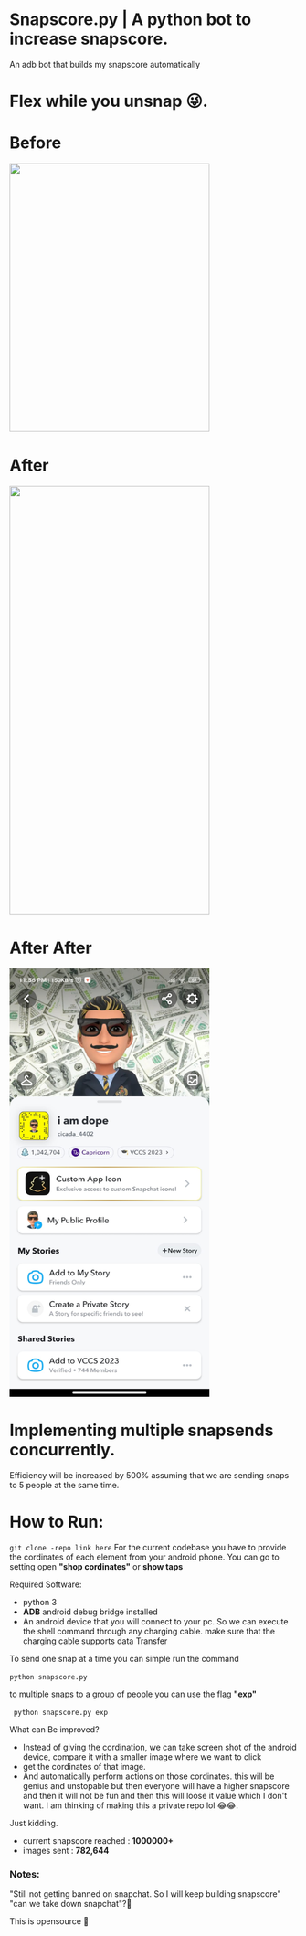 # Snapscore.py | A python bot to increase snapscore.
An adb bot that builds my snapscore automatically
# Flex while you unsnap 😜.

# Before

<img src=before.jpeg height=470 width=350>

# After

<img src=after.jpeg height=750 width=350>

# After After 
<img src=snapscore.jpg height=750 width=350>

# Implementing multiple snapsends concurrently.
Efficiency will be increased by 500% assuming that we are sending snaps to 5 people at the same time.

# How to Run: 

```git clone -repo link here```
For the current codebase you have to provide the cordinates of each element from your android phone. You can go to setting open **"shop cordinates"** or **show taps**

Required Software: 
* python 3
* **ADB** android debug bridge installed
* An android device that you will connect to your pc. So we can execute the shell command through any charging cable. make sure that the charging cable supports data Transfer

To send one snap at a time you can simple run the command

```python snapscore.py```

to multiple snaps to a group of people you can use the flag **"exp"**

``` python snapscore.py exp```


What can Be improved? 
* Instead of giving the cordination, we can take screen shot of the android device, compare it with a smaller image where we want to click
* get the cordinates of that image.
* And automatically perform actions on those cordinates. this will be genius and unstopable but then everyone will have a higher snapscore and then it will not be fun and then this will loose it value which I don't want. I am thinking of making this a private repo lol 😂😂.

Just kidding. 

* current snapscore reached : **1000000+**
* images sent : **782,644**
### Notes: 
"Still not getting banned on snapchat. So I will keep building snapscore"
"can we take down snapchat"?🤔

This is opensource 🫡
